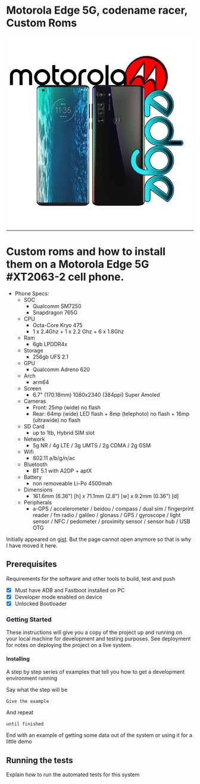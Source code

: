 # Motorola Edge 5G, codename racer, Custom Roms

![Motorola Edge 5G XT2063-2](https://github.com/jdenish1/Moto_Edge_racer_Custom-Roms/blob/main/images/Motorola%20Edge%205G%20Collage%20-%201st%20Draft.png "Motorola Edge 5G XT2063-2")

***

<h1> Custom roms and how to install them on a Motorola Edge 5G #XT2063-2 cell phone. </h1>



- Phone Specs:
   - SOC 
     - Qualcomm SM7250
     - Snapdragon 765G
   - CPU
     - Octa-Core Kryo 475
     - 1 x 2.4Ghz + 1 x 2.2 Ghz + 6 x 1.8Ghz
   - Ram
     - 6gb LPDDR4x
   - Storage
     - 256gb UFS 2.1
   - GPU
     - Qualcomm Adreno 620
   - Arch
     - arm64
   - Screen
     - 6.7" (170.18mm) 1080x2340 (384ppi) Super Amoled
   - Cameras
     - Front: 25mp (wide) no flash
     - Rear: 64mp (wide) LED flash + 8mp (telephoto) no flash + 16mp (ultrawide) no flash
   - SD Card
     - up to 1tb, Hybrid SIM slot
   - Network
     - 5g NR / 4g LTE / 3g UMTS / 2g CDMA / 2g GSM
   - Wifi
     - 802.11 a/b/g/n/ac
   - Bluetooth
     - BT 5.1 with A2DP + aptX
   - Battery
     - non removeable Li-Po 4500mah
   - Dimensions
     - 161.6mm (6.36") [h] x 71.1mm (2.8") [w] x 9.2mm (0.36") [d]
   - Peripherals
     - a-GPS / accelerometer / beidou / compass / dual sim / fingerprint reader / fm radio / galileo / glonass / 
       GPS / gyroscope / light sensor / NFC / pedometer / proximity sensor / sensor hub / USB OTG

Initially appeared on
[gist](https://gist.github.com/PurpleBooth/109311bb0361f32d87a2). But the page cannot open anymore so that is why I have moved it here.

## Prerequisites

Requirements for the software and other tools to build, test and push 
- [x] Must have ADB and Fastboot installed on PC
- [x] Developer mode enabled on device
- [x] Unlocked Bootloader

### Getting Started

These instructions will give you a copy of the project up and running on
your local machine for development and testing purposes. See deployment
for notes on deploying the project on a live system.

#### Installing

A step by step series of examples that tell you how to get a development
environment running

Say what the step will be

    Give the example

And repeat

    until finished

End with an example of getting some data out of the system or using it
for a little demo

## Running the tests

Explain how to run the automated tests for this system
